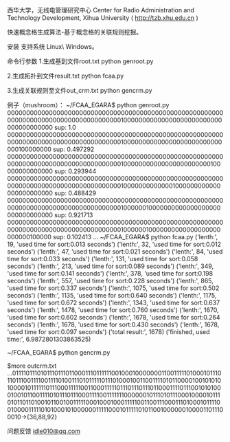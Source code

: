 
西华大学，无线电管理研究中心
Center for Radio Administration and Technology Development, Xihua University
( http://tzb.xhu.edu.cn )

快速概念格生成算法-基于概念格的关联规则挖掘。

安装
支持系统 Linux\ Windows。




命令行参数
1.生成基到文件root.txt
python genroot.py

2.生成拓扑到文件result.txt
python fcaa.py

3.生成关联规则至文件out_crm.txt
python gencrm.py

例子（mushroom）：
~/FCAA_EGARA$ python genroot.py
000000000000000000000000000000000000000000000000000000000000000000000000000000000000000100000000000000000000000000000000000000 sup: 1.0
000000000000000000000000000000000000000000000000000000000000000000000000000000000000000100000000000000000000000000000100000000 sup: 0.497292
000000000000000000000000000000000000000000000000000000000000000000000000000000000000000100000000000000000000000100000000000000 sup: 0.293944
000000000000000000000000000000000000000000000000000000000000000000000000000000000000000100000000000001000000000000000000000000 sup: 0.488429
000000000000000000000000000000000000000000000000000000000000000000000000000000000000000100000010000000000000000000000000000000 sup: 0.921713
000000000000000000000000000000000000000000000000000000000000000000000000000000000000000100000010000000000000000000000000100000 sup: 0.102413
...
~/FCAA_EGARA$ python fcaa.py 
('lenth:', 19, 'used time for sort:0.013 seconds')
('lenth:', 32, 'used time for sort:0.012 seconds')
('lenth:', 47, 'used time for sort:0.021 seconds')
('lenth:', 84, 'used time for sort:0.033 seconds')
('lenth:', 131, 'used time for sort:0.058 seconds')
('lenth:', 213, 'used time for sort:0.089 seconds')
('lenth:', 349, 'used time for sort:0.141 seconds')
('lenth:', 378, 'used time for sort:0.198 seconds')
('lenth:', 557, 'used time for sort:0.228 seconds')
('lenth:', 865, 'used time for sort:0.337 seconds')
('lenth:', 1075, 'used time for sort:0.502 seconds')
('lenth:', 1135, 'used time for sort:0.640 seconds')
('lenth:', 1175, 'used time for sort:0.672 seconds')
('lenth:', 1343, 'used time for sort:0.637 seconds')
('lenth:', 1478, 'used time for sort:0.760 seconds')
('lenth:', 1670, 'used time for sort:0.602 seconds')
('lenth:', 1678, 'used time for sort:0.264 seconds')
('lenth:', 1678, 'used time for sort:0.430 seconds')
('lenth:', 1678, 'used time for sort:0.097 seconds')
('total result:', 1678)
('finished, used time:', 6.9872801303863525)

~/FCAA_EGARA$ python gencrm.py

$more outcrm.txt
...011110111010111011101100011101111110010001000000011001111101000101110110111001111001111010011101011111011101000100110011110101100001001010101000010111111011100011111001100011111011101110111011000111101110010101000100101100111101011101110001111001111111000000101110101110001000010111010110110100101100100111110001000100011111001100111000111010001011110010000111110101000101000000111110001011111010110010000001000011011100010->{36,88,92}


问题反馈
idle010@qq.com
